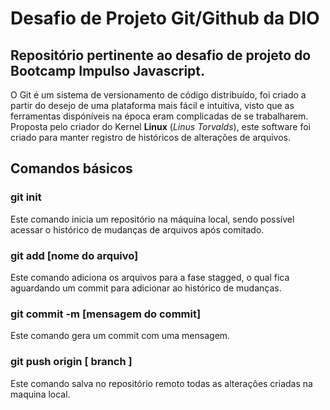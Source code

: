 # Desafio de Projeto Git/Github da DIO
## Repositório pertinente ao desafio de projeto do Bootcamp Impulso Javascript.

O Git é um sistema de versionamento de código distribuído, foi criado a partir do desejo de uma plataforma mais fácil e intuitiva, visto que as ferramentas dispóníveis na época eram complicadas de se trabalharem. Proposta pelo criador do Kernel __Linux__ (*Linus Torvalds*), este software foi criado para manter registro de históricos de alterações de arquivos.

## Comandos básicos

### git init
Este comando inicia um repositório na máquina local, sendo possível acessar o histórico de mudanças de arquivos após comitado.

### git add [nome do arquivo]

Este comando adiciona os arquivos para  a fase stagged, o qual fica aguardando um commit para adicionar ao histórico de mudanças.

### git commit -m [mensagem do commit]

Este comando gera um commit com uma mensagem.

### git push origin [ branch ]
Este comando salva no repositório remoto todas as alterações criadas na maquina local.